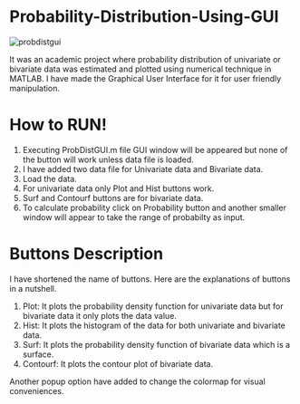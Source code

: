 # Probability-Distribution-Using-GUI
![probdistgui](https://user-images.githubusercontent.com/37298971/37386587-4f8e9566-2783-11e8-9024-19fa1d9e5ccf.png)

It was an academic project where probability distribution of univariate or bivariate data was estimated and plotted using numerical technique in MATLAB. I have made the Graphical User Interface for it for user friendly manipulation.

# How to RUN!

1. Executing ProbDistGUI.m file GUI window will be appeared but none of the button will work unless data file is loaded. 
2. I have added two data file for Univariate data and Bivariate data.
3. Load the data.
4. For univariate data only Plot and Hist buttons work.
5. Surf and Contourf buttons are for bivariate data. 
6. To calculate probability click on Probability button and another smaller window will appear to take the range of probabilty as input.

# Buttons Description
I have shortened the name of buttons. Here are the explanations of buttons in a nutshell.
1. Plot: It plots the probability density function for univariate data but for bivariate data it only plots the data value. 
2. Hist: It plots the histogram of the data for both univariate and bivariate data. 
3. Surf: It plots the probability density function of bivariate data which is a surface.
4. Contourf: It plots the contour plot of bivariate data. 

Another popup option have added to change the colormap for visual conveniences.

